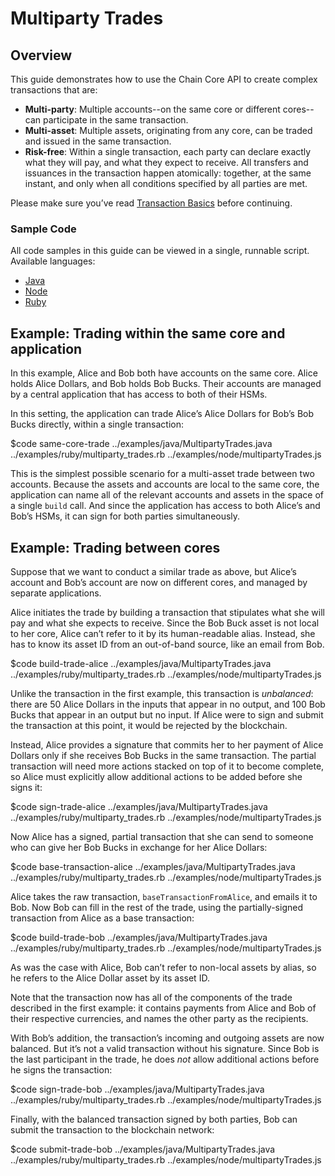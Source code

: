 # Multiparty Trades

## Overview

 This guide demonstrates how to use the Chain Core API to create complex transactions that are:

- **Multi-party**: Multiple accounts--on the same core or different cores--can participate in the same transaction.
- **Multi-asset**: Multiple assets, originating from any core, can be traded and issued in the same transaction.
- **Risk-free**: Within a single transaction, each party can declare exactly what they will pay, and what they expect to receive. All transfers and issuances in the transaction happen atomically: together, at the same instant, and only when all conditions specified by all parties are met.

Please make sure you’ve read [Transaction Basics](../build-applications/transaction-basics.md) before continuing.

### Sample Code

All code samples in this guide can be viewed in a single, runnable script. Available languages:

- [Java](../examples/java/MultipartyTrades.java)
- [Node](../examples/node/multipartyTrades.js)
- [Ruby](../examples/ruby/multiparty_trades.rb)

## Example: Trading within the same core and application

In this example, Alice and Bob both have accounts on the same core. Alice holds Alice Dollars, and Bob holds Bob Bucks. Their accounts are managed by a central application that has access to both of their HSMs.

In this setting, the application can trade Alice’s Alice Dollars for Bob’s Bob Bucks directly, within a single transaction:

$code same-core-trade ../examples/java/MultipartyTrades.java ../examples/ruby/multiparty_trades.rb ../examples/node/multipartyTrades.js

This is the simplest possible scenario for a multi-asset trade between two accounts. Because the assets and accounts are local to the same core, the application can name all of the relevant accounts and assets in the space of a single `build` call. And since the application has access to both Alice’s and Bob’s HSMs, it can sign for both parties simultaneously.

## Example: Trading between cores

Suppose that we want to conduct a similar trade as above, but Alice’s account and Bob’s account are now on different cores, and managed by separate applications.

Alice initiates the trade by building a transaction that stipulates what she will pay and what she expects to receive. Since the Bob Buck asset is not local to her core, Alice can’t refer to it by its human-readable alias. Instead, she has to know its asset ID from an out-of-band source, like an email from Bob.

$code build-trade-alice ../examples/java/MultipartyTrades.java ../examples/ruby/multiparty_trades.rb ../examples/node/multipartyTrades.js

Unlike the transaction in the first example, this transaction is _unbalanced_: there are 50 Alice Dollars in the inputs that appear in no output, and 100 Bob Bucks that appear in an output but no input. If Alice were to sign and submit the transaction at this point, it would be rejected by the blockchain.

Instead, Alice provides a signature that commits her to her payment of Alice Dollars only if she receives Bob Bucks in the same transaction. The partial transaction will need more actions stacked on top of it to become complete, so Alice must explicitly allow additional actions to be added before she signs it:

$code sign-trade-alice ../examples/java/MultipartyTrades.java ../examples/ruby/multiparty_trades.rb ../examples/node/multipartyTrades.js

Now Alice has a signed, partial transaction that she can send to someone who can give her Bob Bucks in exchange for her Alice Dollars:

$code base-transaction-alice ../examples/java/MultipartyTrades.java ../examples/ruby/multiparty_trades.rb ../examples/node/multipartyTrades.js

Alice takes the raw transaction, `baseTransactionFromAlice`, and emails it to Bob. Now Bob can fill in the rest of the trade, using the partially-signed transaction from Alice as a base transaction:

$code build-trade-bob ../examples/java/MultipartyTrades.java ../examples/ruby/multiparty_trades.rb ../examples/node/multipartyTrades.js

As was the case with Alice, Bob can’t refer to non-local assets by alias, so he refers to the Alice Dollar asset by its asset ID.

Note that the transaction now has all of the components of the trade described in the first example: it contains payments from Alice and Bob of their respective currencies, and names the other party as the recipients.

With Bob’s addition, the transaction’s incoming and outgoing assets are now balanced. But it’s not a valid transaction without his signature. Since Bob is the last participant in the trade, he does _not_ allow additional actions before he signs the transaction:

$code sign-trade-bob ../examples/java/MultipartyTrades.java ../examples/ruby/multiparty_trades.rb ../examples/node/multipartyTrades.js

Finally, with the balanced transaction signed by both parties, Bob can submit the transaction to the blockchain network:

$code submit-trade-bob ../examples/java/MultipartyTrades.java ../examples/ruby/multiparty_trades.rb ../examples/node/multipartyTrades.js
